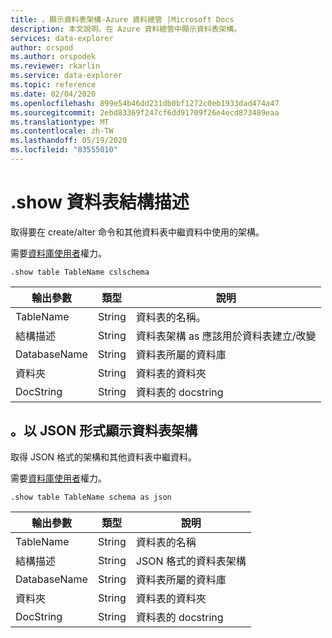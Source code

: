 ```yaml
---
title: 。顯示資料表架構-Azure 資料總管 |Microsoft Docs
description: 本文說明。在 Azure 資料總管中顯示資料表架構。
services: data-explorer
author: orspod
ms.author: orspodek
ms.reviewer: rkarlin
ms.service: data-explorer
ms.topic: reference
ms.date: 02/04/2020
ms.openlocfilehash: 899e54b46dd231db0bf1272c0eb1933dad474a47
ms.sourcegitcommit: 2ebd83369f247cf6dd91709f26e4ecd873489eaa
ms.translationtype: MT
ms.contentlocale: zh-TW
ms.lasthandoff: 05/19/2020
ms.locfileid: "83555010"
---
```

# <a name="show-table-schema"></a>.show 資料表結構描述

取得要在 create/alter 命令和其他資料表中繼資料中使用的架構。

需要[資料庫使用者](../management/access-control/role-based-authorization.md)權力。

```kusto
.show table TableName cslschema 
```

| 輸出參數 | 類型   | 說明                                               |
|------------------|--------|-----------------------------------------------------------|
| TableName        | String | 資料表的名稱。                                    |
| 結構描述           | String | 資料表架構 as 應該用於資料表建立/改變 |
| DatabaseName     | String | 資料表所屬的資料庫                   |
| 資料夾           | String | 資料表的資料夾                                            |
| DocString        | String | 資料表的 docstring                                         |


## <a name="show-table-schema-as-json"></a>。以 JSON 形式顯示資料表架構

取得 JSON 格式的架構和其他資料表中繼資料。

需要[資料庫使用者](../management/access-control/role-based-authorization.md)權力。

```kusto
.show table TableName schema as json
```

| 輸出參數 | 類型   | 說明                             |
|------------------|--------|-----------------------------------------|
| TableName        | String | 資料表的名稱                   |
| 結構描述           | String | JSON 格式的資料表架構         |
| DatabaseName     | String | 資料表所屬的資料庫 |
| 資料夾           | String | 資料表的資料夾                          |
| DocString        | String | 資料表的 docstring                       |
